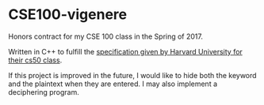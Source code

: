 # CSE100-vigenere
Honors contract for my CSE 100 class in the Spring of 2017.

Written in C++ to fulfill the [specification given by Harvard University for their cs50 class](http://docs.cs50.net/problems/vigenere/vigenere.html).

If this project is improved in the future, I would like to hide both the keyword and the plaintext when they are entered. I may also implement a deciphering program.
